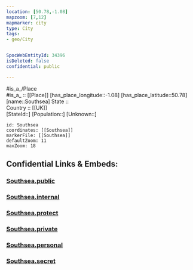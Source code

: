 ```yaml
---
location: [50.78,-1.08] 
mapzoom: [7,12] 
mapmarker: city 
type: City
tags:
- geo/City


SpocWebEntityId: 34396
isDeleted: false
confidential: public

---
```

#is_a_/Place  
#is_a_ :: [[Place]] 
[has_place_longitude::-1.08] 
[has_place_latitude::50.78] 
[name::Southsea] 
State ::  
Country :: [[UK]]  
[StateId::] 
[Population::] 
[Unknown::] 


```leaflet
id: Southsea
coordinates: [[Southsea]] 
markerFile: [[Southsea]] 
defaultZoom: 11 
maxZoom: 18
```


## Confidential Links & Embeds: 

### [Southsea.public](/_public/\Earth\Continent\Europe\Europe~North\UK\England\Regions~England\South_East_England\Portsmouth,County\cities~PortsmouthSouthsea.public.md) 

### [Southsea.internal](/_internal/\Earth\Continent\Europe\Europe~North\UK\England\Regions~England\South_East_England\Portsmouth,County\cities~PortsmouthSouthsea.internal.md) 

### [Southsea.protect](/_protect/\Earth\Continent\Europe\Europe~North\UK\England\Regions~England\South_East_England\Portsmouth,County\cities~PortsmouthSouthsea.protect.md) 

### [Southsea.private](/_private/\Earth\Continent\Europe\Europe~North\UK\England\Regions~England\South_East_England\Portsmouth,County\cities~PortsmouthSouthsea.private.md) 

### [Southsea.personal](/_personal/\Earth\Continent\Europe\Europe~North\UK\England\Regions~England\South_East_England\Portsmouth,County\cities~PortsmouthSouthsea.personal.md) 

### [Southsea.secret](/_secret/\Earth\Continent\Europe\Europe~North\UK\England\Regions~England\South_East_England\Portsmouth,County\cities~PortsmouthSouthsea.secret.md)

